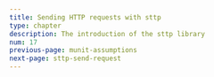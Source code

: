 ```yaml
---
title: Sending HTTP requests with sttp
type: chapter
description: The introduction of the sttp library
num: 17
previous-page: munit-assumptions
next-page: sttp-send-request
---
```

